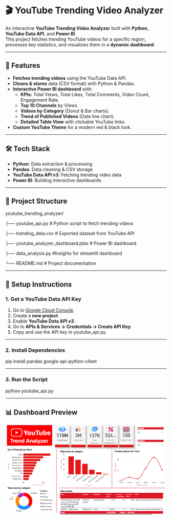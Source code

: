 # 🎬 YouTube Trending Video Analyzer

An interactive **YouTube Trending Video Analyzer** built with **Python**, **YouTube Data API**, and **Power BI**.  
This project fetches trending YouTube videos for a specific region, processes key statistics, and visualizes them in a **dynamic dashboard**.

---

## 🚀 Features
- **Fetches trending videos** using the YouTube Data API.
- **Cleans & stores** data (CSV format) with Python & Pandas.
- **Interactive Power BI dashboard** with:
  - **KPIs:** Total Views, Total Likes, Total Comments, Video Count, Engagement Rate.
  - **Top 10 Channels** by Views.
  - **Videos by Category** (Donut & Bar charts).
  - **Trend of Published Videos** (Date line chart).
  - **Detailed Table View** with clickable YouTube links.
- **Custom YouTube Theme** for a modern red & black look.

---

## 🛠️ Tech Stack
- **Python**: Data extraction & processing  
- **Pandas**: Data cleaning & CSV storage  
- **YouTube Data API v3**: Fetching trending video data  
- **Power BI**: Building interactive dashboards  

---

## 📂 Project Structure
youtube_trending_analyzer/


  ├── youtube_api.py # Python script to fetch trending videos

  ├── trending_data.csv # Exported dataset from YouTube API

  ├── youtube_analyzer_dashboard.pbix # Power BI dashboard
  
  ├── data_analysis.py #Insights for streamlit dashboard

  └── README.md # Project documentation

---

## 🔑 Setup Instructions

### **1. Get a YouTube Data API Key**
1. Go to [Google Cloud Console](https://console.cloud.google.com/).  
2. Create a **new project**.  
3. Enable **YouTube Data API v3**.  
4. Go to **APIs & Services → Credentials → Create API Key**.  
5. Copy and use the API key in youtube_api.py.

---

### **2. Install Dependencies**
pip install pandas google-api-python-client

---


### **3. Run the Script**
python youtube_api.py


---

## 📊 Dashboard Preview

<p align="center">
  <img src="Dashboard.png" alt="YouTube Trend Analyzer Dashboard\Dashboard.png" width="800"/>
</p>

